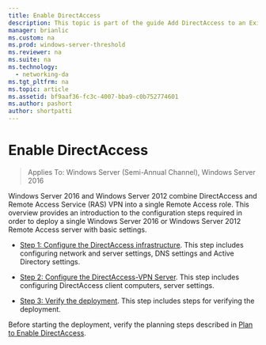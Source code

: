 ```yaml
---
title: Enable DirectAccess
description: This topic is part of the guide Add DirectAccess to an Existing Remote Access (VPN) Deployment for Windows Server 2016
manager: brianlic
ms.custom: na
ms.prod: windows-server-threshold
ms.reviewer: na
ms.suite: na
ms.technology: 
  - networking-da
ms.tgt_pltfrm: na
ms.topic: article
ms.assetid: bf9aaf36-fc3c-4007-bba9-c0b752774601
ms.author: pashort
author: shortpatti
---
```

# Enable DirectAccess

>Applies To: Windows Server (Semi-Annual Channel), Windows Server 2016

 Windows Server 2016 and Windows Server 2012 combine DirectAccess and  Remote Access Service (RAS) VPN into a single Remote Access role. This overview provides an introduction to the configuration steps required in order to deploy a single  Windows Server 2016 or Windows Server 2012  Remote Access server with basic settings.
  
-   [Step 1: Configure the DirectAccess infrastructure](step-1-configure-da-inf-davpn.md). This step includes configuring network and server settings, DNS settings and Active Directory settings.  
  
-   [Step 2: Configure the DirectAccess-VPN Server](step-2-configure-server-davpn.md). This step includes configuring DirectAccess client computers, server settings.  
  
-   [Step 3: Verify the deployment](step-3-verify-davpn.md). This step includes steps for verifying the deployment.  
  
Before starting the deployment, verify the planning steps described in [Plan to Enable DirectAccess](Plan-to-Enable-DirectAccess.md).  
  


